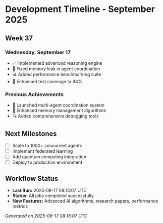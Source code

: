 # Development Timeline - September 2025

## Week 37

### Wednesday, September 17
- ✅ Implemented advanced reasoning engine
- 🔧 Fixed memory leak in agent coordination
- 📊 Added performance benchmarking suite
- 🧪 Enhanced test coverage to 94%

### Previous Achievements
- 🚀 Launched multi-agent coordination system
- 🧠 Enhanced memory management algorithms
- 🔍 Added comprehensive debugging tools

## Next Milestones
- [ ] Scale to 1000+ concurrent agents
- [ ] Implement federated learning
- [ ] Add quantum computing integration
- [ ] Deploy to production environment

## Workflow Status
- **Last Run:** 2025-09-17 08:15:07 UTC
- **Status:** All jobs completed successfully
- **New Features:** Advanced AI algorithms, research papers, performance metrics

*Generated on 2025-09-17 08:15:07 UTC*
